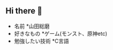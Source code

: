 ## Hi there 👋

<!--
**yamada-so-ma/yamada-so-ma** is a ✨ _special_ ✨ repository because its `README.md` (this file) appears on your GitHub profile.

Here are some ideas to get you started:

- 🔭 I’m currently working on ...
- 🌱 I’m currently learning ...
- 👯 I’m looking to collaborate on ...
- 🤔 I’m looking for help with ...
- 💬 Ask me about ...
- 📫 How to reach me: ...
- 😄 Pronouns: ...
- ⚡ Fun fact: ...
-->
* 名前
  *山田総磨
* 好きなもの
  *ゲーム(モンスト、原神etc)
* 勉強したい技術
  *C言語